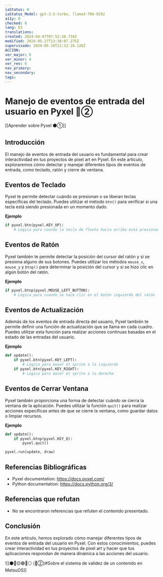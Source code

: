 ```yaml
---
iaStatus: 8
iaStatus_Model: gpt-3.5-turbo, llama3-70b-8192
a11y: 0
checked: 0
lang: ES
translations: 
created: 2024-04-07T07:52:28.734Z
modified: 2024-05-27T13:38:07.275Z
supervisado: 2024-05-18T21:32:10.126Z
ACCION: 
ver_major: 0
ver_minor: 4
ver_rev: 6
nav_primary: 
nav_secondary: 
tags:
---
```

# Manejo de eventos de entrada del usuario en Pyxel 🔴②

[[Aprender sobre Pyxel  ⚫①]]

## Introducción

El manejo de eventos de entrada del usuario es fundamental para crear interactividad en tus proyectos de pixel art en Pyxel. En este artículo, exploraremos cómo detectar y manejar diferentes tipos de eventos de entrada, como teclado, ratón y cierre de ventana.

## Eventos de Teclado

Pyxel te permite detectar cuándo se presionan o se liberan teclas específicas del teclado. Puedes utilizar el método `btn()` para verificar si una tecla está siendo presionada en un momento dado.

**Ejemplo**

```python
if pyxel.btn(pyxel.KEY_UP):
    # Lógica para cuando la tecla de flecha hacia arriba está presionada
```

## Eventos de Ratón

Pyxel también te permite detectar la posición del cursor del ratón y si se presiona alguno de sus botones. Puedes utilizar los métodos `mouse_x`, `mouse_y` y `btnp()` para determinar la posición del cursor y si se hizo clic en algún botón del ratón.

**Ejemplo**

```python
if pyxel.btnp(pyxel.MOUSE_LEFT_BUTTON):
    # Lógica para cuando se hace clic en el botón izquierdo del ratón
```

## Eventos de Actualización

Además de los eventos de entrada directa del usuario, Pyxel también te permite definir una función de actualización que se llama en cada cuadro. Puedes utilizar esta función para realizar acciones continuas basadas en el estado de las entradas del usuario.

**Ejemplo**

```python
def update():
    if pyxel.btn(pyxel.KEY_LEFT):
        # Lógica para mover el sprite a la izquierda
    if pyxel.btn(pyxel.KEY_RIGHT):
        # Lógica para mover el sprite a la derecha
```
## Eventos de Cerrar Ventana

Pyxel también proporciona una forma de detectar cuándo se cierra la ventana de la aplicación. Puedes utilizar la función `quit()` para realizar acciones específicas antes de que se cierre la ventana, como guardar datos o limpiar recursos.

**Ejemplo**

```python
def update():
    if pyxel.btnp(pyxel.KEY_Q):
        pyxel.quit()

pyxel.run(update, draw)
```

## Referencias Bibliográficas

* Pyxel documentation: <https://docs.pyxel.com/>
* Python documentation: <https://docs.python.org/3/>

## Referencias que refutan

* No se encontraron referencias que refuten el contenido presentado.

## Conclusión

En este artículo, hemos explorado cómo manejar diferentes tipos de eventos de entrada del usuario en Pyxel. Con estos conocimientos, puedes crear interactividad en tus proyectos de pixel art y hacer que tus aplicaciones respondan de manera dinámica a las acciones del usuario.

![[⚫🔴🟡🟢🔵⚪ (🔴②)#Sobre el sistema de validez de un contenido en MetsuOS]]